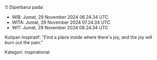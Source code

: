⏰ Diperbarui pada:
- WIB: Jumat, 29 November 2024 06.24.34 UTC
- WITA: Jumat, 29 November 2024 07.24.34 UTC
- WIT: Jumat, 29 November 2024 08.24.34 UTC

Kutipan Inspiratif:
"Find a place inside where there's joy, and the joy will burn out the pain."


Kategori: inspirational

